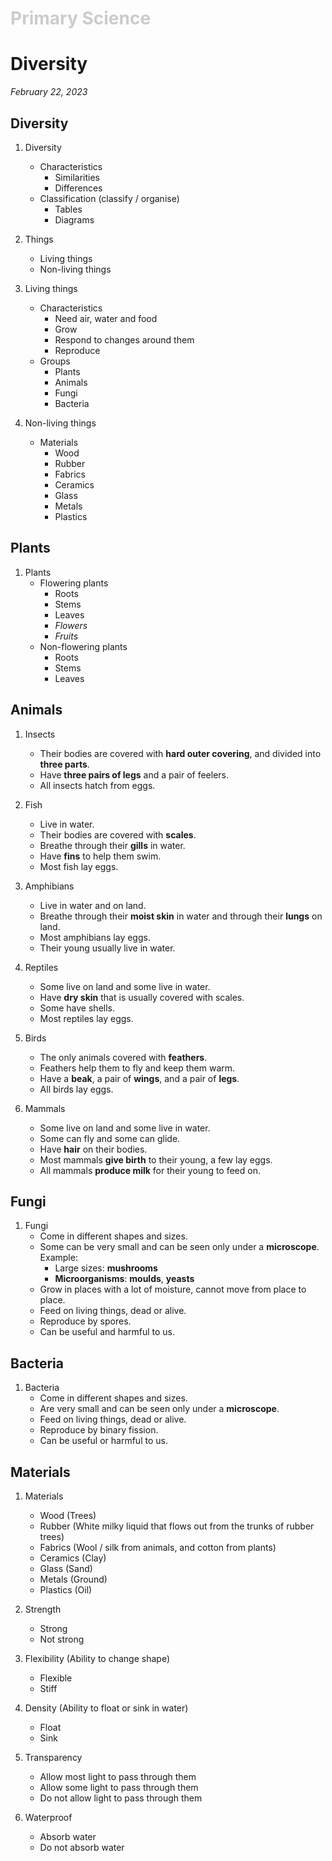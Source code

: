 <h1 style="color: #ccc">Primary Science</h1>

# Diversity

*February 22, 2023*

## Diversity

1. Diversity
    - Characteristics
        - Similarities
        - Differences
    - Classification (classify / organise)
        - Tables
        - Diagrams

2. Things
    - Living things
    - Non-living things

3. Living things
    - Characteristics
        - Need air, water and food
        - Grow
        - Respond to changes around them
        - Reproduce
    - Groups
        - Plants
        - Animals
        - Fungi
        - Bacteria

4. Non-living things
    - Materials
        - Wood
        - Rubber
        - Fabrics
        - Ceramics
        - Glass
        - Metals
        - Plastics

## Plants

1. Plants
    - Flowering plants
        - Roots
        - Stems
        - Leaves
        - *Flowers*
        - *Fruits*
    - Non-flowering plants
        - Roots
        - Stems
        - Leaves

## Animals

1. Insects
    - Their bodies are covered with **hard outer covering**, and divided into **three parts**.
    - Have **three pairs of legs** and a pair of feelers.
    - All insects hatch from eggs.

2. Fish
    - Live in water.
    - Their bodies are covered with **scales**.
    - Breathe through their **gills** in water.
    - Have **fins** to help them swim.
    - Most fish lay eggs.

3. Amphibians
    - Live in water and on land.
    - Breathe through their **moist skin** in water and through their **lungs** on land.
    - Most amphibians lay eggs.
    - Their young usually live in water.

4. Reptiles
    - Some live on land and some live in water.
    - Have **dry skin** that is usually covered with scales.
    - Some have shells.
    - Most reptiles lay eggs.

5. Birds
    - The only animals covered with **feathers**.
    - Feathers help them to fly and keep them warm.
    - Have a **beak**, a pair of **wings**, and a pair of **legs**.
    - All birds lay eggs.

6. Mammals
    - Some live on land and some live in water.
    - Some can fly and some can glide.
    - Have **hair** on their bodies.
    - Most mammals **give birth** to their young, a few lay eggs.
    - All mammals **produce milk** for their young to feed on.

## Fungi

1. Fungi
    - Come in different shapes and sizes.
    - Some can be very small and can be seen only under a **microscope**. Example:
        - Large sizes: **mushrooms**
        - **Microorganisms**: **moulds**, **yeasts**
    - Grow in places with a lot of moisture, cannot move from place to place.
    - Feed on living things, dead or alive.
    - Reproduce by spores.
    - Can be useful and harmful to us.

## Bacteria

1. Bacteria
    - Come in different shapes and sizes.
    - Are very small and can be seen only under a **microscope**.
    - Feed on living things, dead or alive.
    - Reproduce by binary fission.
    - Can be useful or harmful to us.

## Materials

1. Materials
    - Wood (Trees)
    - Rubber (White milky liquid that flows out from the trunks of rubber trees)
    - Fabrics (Wool / silk from animals, and cotton from plants)
    - Ceramics (Clay)
    - Glass (Sand)
    - Metals (Ground)
    - Plastics (Oil)

2. Strength
    - Strong
    - Not strong

3. Flexibility (Ability to change shape)
    - Flexible
    - Stiff

4. Density (Ability to float or sink in water)
    - Float
    - Sink

5. Transparency
    - Allow most light to pass through them
    - Allow some light to pass through them
    - Do not allow light to pass through them

6. Waterproof
    - Absorb water
    - Do not absorb water
